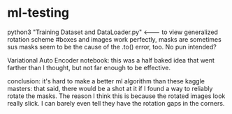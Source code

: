 # ml-testing
python3 "Training Dataset and DataLoader.py"            <--- to view generalized rotation scheme #boxes and images work perfectly, masks are sometimes sus
masks seem to be the cause of the .to() error, too. No pun intended?

Variational Auto Encoder notebook: this was a half baked idea that went farther than I thought, but not far enough to be effective.


conclusion: it's hard to make a better ml algorithm than these kaggle masters: that said, there would be a shot at it if I found a way to reliably rotate the masks.
The reason I think this is because the rotated images look really slick. I can barely even tell they have the rotation gaps in the corners.
